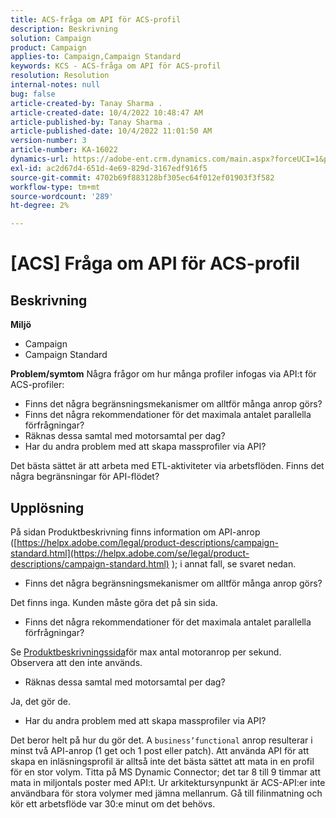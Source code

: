 ```yaml
---
title: ACS-fråga om API för ACS-profil
description: Beskrivning
solution: Campaign
product: Campaign
applies-to: Campaign,Campaign Standard
keywords: KCS - ACS-fråga om API för ACS-profil
resolution: Resolution
internal-notes: null
bug: false
article-created-by: Tanay Sharma .
article-created-date: 10/4/2022 10:48:47 AM
article-published-by: Tanay Sharma .
article-published-date: 10/4/2022 11:01:50 AM
version-number: 3
article-number: KA-16022
dynamics-url: https://adobe-ent.crm.dynamics.com/main.aspx?forceUCI=1&pagetype=entityrecord&etn=knowledgearticle&id=c2ea181f-d243-ed11-bba2-0022480868ff
exl-id: ac2d67d4-651d-4e69-829d-3167edf916f5
source-git-commit: 4702b69f883128bf305ec64f012ef01903f3f582
workflow-type: tm+mt
source-wordcount: '289'
ht-degree: 2%

---
```


# [ACS] Fråga om API för ACS-profil

## Beskrivning

<b>Miljö</b>
- Campaign
- Campaign Standard



<b>Problem/symtom</b>
Några frågor om hur många profiler infogas via API:t för ACS-profiler:

- Finns det några begränsningsmekanismer om alltför många anrop görs?
- Finns det några rekommendationer för det maximala antalet parallella förfrågningar?
- Räknas dessa samtal med motorsamtal per dag?
- Har du andra problem med att skapa massprofiler via API?


Det bästa sättet är att arbeta med ETL-aktiviteter via arbetsflöden. Finns det några begränsningar för API-flödet?


## Upplösning


På sidan Produktbeskrivning finns information om API-anrop ([https://helpx.adobe.com/legal/product-descriptions/campaign-standard.html](https://helpx.adobe.com/se/legal/product-descriptions/campaign-standard.html) ); i annat fall, se svaret nedan.



- Finns det några begränsningsmekanismer om alltför många anrop görs?


Det finns inga. Kunden måste göra det på sin sida.

- Finns det några rekommendationer för det maximala antalet parallella förfrågningar?


Se [Produktbeskrivningssida](https://helpx.adobe.com/legal/product-descriptions/campaign-standard.html#)för max antal motoranrop per sekund. Observera att den inte används.

- Räknas dessa samtal med motorsamtal per dag?


Ja, det gör de.

- Har du andra problem med att skapa massprofiler via API?


Det beror helt på hur du gör det. A `business’functional` anrop resulterar i minst två API-anrop (1 get och 1 post eller patch). Att använda API för att skapa en inläsningsprofil är alltså inte det bästa sättet att mata in en profil för en stor volym. Titta på MS Dynamic Connector; det tar 8 till 9 timmar att mata in miljontals poster med API:t. Ur arkitektursynpunkt är ACS-API:er inte användbara för stora volymer med jämna mellanrum. Gå till filinmatning och kör ett arbetsflöde var 30:e minut om det behövs.
